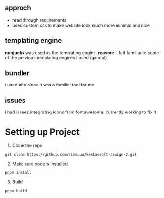 ## approch
- read through requirements
- used custom css to make website look much more minimal and nice

## templating engine
**nunjucks** was used as the templating engine.
**reason:** it felt familiar to some of the previous templating engines i used (gotmpl)

## bundler
i used **vite** since it was a familiar tool for me

## issues
i had issues integrating icons from fontawesome. currently working to fix it

# Setting up Project
1. Clone the repo
```
git clone https://github.com/simmuuu/keshavsoft-assign-2.git
```

2. Make sure node is installed.
```
pnpm install
```

3. Build
```
pnpm build
```

